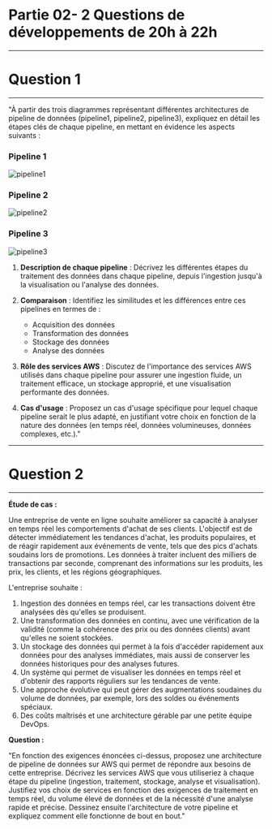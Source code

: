 # Partie 02- 2 Questions de développements de 20h à 22h

-----------------
# Question 1
-----------------


"À partir des trois diagrammes représentant différentes architectures de pipeline de données (pipeline1, pipeline2, pipeline3), expliquez en détail les étapes clés de chaque pipeline, en mettant en évidence les aspects suivants :

### Pipeline 1
![pipeline1](https://github.com/user-attachments/assets/84ed9186-a77d-40a4-b97f-13e939596ad4)

### Pipeline 2
![pipeline2](https://github.com/user-attachments/assets/6aeb023f-50a7-44c3-b028-05b98817ab02)

### Pipeline 3
![pipeline3](https://github.com/user-attachments/assets/f82ef59e-a43a-4e2f-849a-f2c0eda01016)

1. **Description de chaque pipeline** : Décrivez les différentes étapes du traitement des données dans chaque pipeline, depuis l'ingestion jusqu'à la visualisation ou l'analyse des données.
   
2. **Comparaison** : Identifiez les similitudes et les différences entre ces pipelines en termes de :
   - Acquisition des données
   - Transformation des données
   - Stockage des données
   - Analyse des données

3. **Rôle des services AWS** : Discutez de l'importance des services AWS utilisés dans chaque pipeline pour assurer une ingestion fluide, un traitement efficace, un stockage approprié, et une visualisation performante des données.

4. **Cas d'usage** : Proposez un cas d'usage spécifique pour lequel chaque pipeline serait le plus adapté, en justifiant votre choix en fonction de la nature des données (en temps réel, données volumineuses, données complexes, etc.)."


-----------------
# Question 2
-----------------

**Étude de cas :**

Une entreprise de vente en ligne souhaite améliorer sa capacité à analyser en temps réel les comportements d'achat de ses clients. L'objectif est de détecter immédiatement les tendances d'achat, les produits populaires, et de réagir rapidement aux événements de vente, tels que des pics d'achats soudains lors de promotions. Les données à traiter incluent des milliers de transactions par seconde, comprenant des informations sur les produits, les prix, les clients, et les régions géographiques.

L'entreprise souhaite :
1. Ingestion des données en temps réel, car les transactions doivent être analysées dès qu'elles se produisent.
2. Une transformation des données en continu, avec une vérification de la validité (comme la cohérence des prix ou des données clients) avant qu'elles ne soient stockées.
3. Un stockage des données qui permet à la fois d'accéder rapidement aux données pour des analyses immédiates, mais aussi de conserver les données historiques pour des analyses futures.
4. Un système qui permet de visualiser les données en temps réel et d'obtenir des rapports réguliers sur les tendances de vente.
5. Une approche évolutive qui peut gérer des augmentations soudaines du volume de données, par exemple, lors des soldes ou événements spéciaux.
6. Des coûts maîtrisés et une architecture gérable par une petite équipe DevOps.

**Question :**

"En fonction des exigences énoncées ci-dessus, proposez une architecture de pipeline de données sur AWS qui permet de répondre aux besoins de cette entreprise. Décrivez les services AWS que vous utiliseriez à chaque étape du pipeline (ingestion, traitement, stockage, analyse et visualisation). Justifiez vos choix de services en fonction des exigences de traitement en temps réel, du volume élevé de données et de la nécessité d'une analyse rapide et précise. Dessinez ensuite l'architecture de votre pipeline et expliquez comment elle fonctionne de bout en bout."
